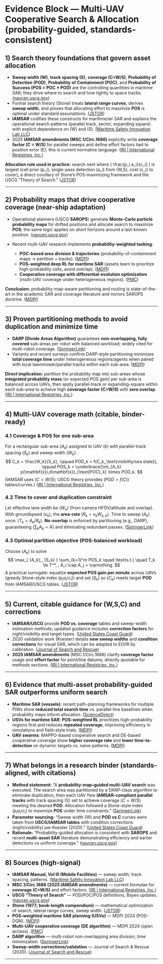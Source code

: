 # Evidence Block — Multi-UAV Cooperative Search & Allocation (probability-guided, standards-consistent)

## 1) Search theory foundations that govern asset allocation

* **Sweep width (W)**, **track spacing (S)**, **coverage (C=W/S)**, **Probability of Detection (POD)**, **Probability of Containment (POC)**, and **Probability of Success (POS = POC × POD)** are the controlling quantities in maritime SAR; they drive where to search and how tightly to space tracks. ([navcen.uscg.gov][1])
* Formal search theory (Stone) treats **lateral range curves**, derives **sweep width**, and proves that allocating effort to maximize **POS** is optimal under standard assumptions. ([JSTOR][2])
* **IAMSAR** codifies these constructs for maritime/air SAR and explains the operational search patterns (parallel track, sector, expanding square) with explicit dependence on (W) and (S). ([Maritime Safety Innovation Lab LLC][3])
* 2025 **IAMSAR amendments (MSC.1/Circ.1686)** explicitly write **coverage factor (C = W/S)** for parallel sweeps and define effort factors tied to position error (E); this is current normative language. ([IRI | International Registries, Inc.][4])

**Allocation rule used in practice:** search next where ( \frac{p_i a_i}{c_i} ) is largest (cell prior (p_i); single-pass detection (a_i) from (W,S); cost (c_i) to cover), a direct corollary of Stone’s POS-maximizing framework and the USCG “Theory of Search.” ([JSTOR][2])

---

## 2) Probability maps that drive cooperative coverage (near-ship adaptation)

* Operational planners (USCG **SAROPS**) generate **Monte-Carlo particle probability maps** for drifted positions and allocate search to maximize **POS**; the same logic applies on short horizons around a last-known position. ([navcen.uscg.gov][1])
* Recent multi-UAV research implements **probability-weighted tasking**:

  * **POC-based area division & trajectories** (probability-of-containment maps → partition + tracks). ([MDPI][5])
  * **POS-weighted deep RL for maritime SAR** (assets learn to prioritize high-probability cells, avoid overlap). ([MDPI][6])
  * **Cooperative coverage with differential-evolution optimization** (multi-UAV coverage under heterogeneous regions). ([PMC][7])

**Conclusion:** probability-map–aware partitioning and routing is state-of-the-art in the academic SAR and coverage literature and mirrors SAROPS doctrine. ([MDPI][6])

---

## 3) Proven partitioning methods to avoid duplication and minimize time

* **DARP (Divide Areas Algorithm)** guarantees **non-overlapping, fully covered** sub-areas per robot with balanced workload; widely cited for multi-robot coverage. ([SpringerLink][8])
* Variants and recent surveys confirm DARP-style partitioning minimizes **total coverage time** under heterogeneous regions/agents when paired with local lawnmower/parallel tracks within each sub-area. ([MDPI][9])

**Direct implication:** partition the probability map into sub-areas whose **integrated probability mass** (or expected POS gain) per sub-area is balanced across UAVs, then apply parallel-track or expanding-square within each sub-area to achieve high **coverage factor (C=W/S)** with **zero overlap**. ([IRI | International Registries, Inc.][4])

---

## 4) Multi-UAV coverage math (citable, binder-ready)

### 4.1 Coverage & POS for one sub-area

For a rectangular sub-area ($A_k$) assigned to UAV (k) with parallel-track spacing ($S_k$) and sweep width ($W_k$):
$$
C_k = \frac{W_k}{S_k}, \qquad POD_k = f(C_k,,\text{visibility/sea state}), \qquad POS_k = \underbrace{\int_{A_k} p(\mathbf{x}),d\mathbf{x}}_{\text{POC}_k} \times POD_k.
$$
(IAMSAR uses ($C=W/S$); USCG theory provides ($POD=f(C)$) tables/curves.) ([IRI | International Registries, Inc.][4])

### 4.2 Time to cover and duplication constraint

Let effective lane width be ($W_e$) (from camera HFOV/altitude and overlap). With groundspeed ($v_k$), the **area-rate** ($R_k = v_k W_{e,k}$). Time to sweep ($A_k$) once: ($T_k = A_k/R_k$). **No-overlap** is enforced by partitioning (e.g., DARP), guaranteeing ($\sum_k A_k = A$) and eliminating redundant passes. ([SpringerLink][8])

### 4.3 Optimal partition objective (POS-balanced workload)

Choose ($A_k$) to solve
$$
\max_{ {A_k},, {S_k} } \sum_{k=1}^m POS_k \quad \text{s.t.} \quad T_k \le T^*, ; A_i \cap A_j = \varnothing.
$$
A practical surrogate: equalize **expected POS gain per minute** across UAVs (greedy Stone-style index ($p_i a_i/c_i)$) and set ($S_k$) so ($C_k$) meets target **POD** from IAMSAR/USCG tables. ([JSTOR][2])

---

## 5) Current, citable guidance for (W,S,C) and corrections

* **IAMSAR/USCG** provide **POD vs. coverage** tables and sweep-width estimation methods; updated guidance includes **correction factors** for night/visibility and target types. ([United States Coast Guard][10])
* 2020 validation work (Koester) details **new sweep widths** and **condition corrections** for visual SAR, which can be adapted to EO/IR by calibration. ([Journal of Search and Rescue][11])
* **2025 IAMSAR amendments** (MSC.1/Circ.1686) clarify **coverage factor** usage and **effort factor** for point/line datums; directly quotable for methods sections. ([IRI | International Registries, Inc.][4])

---

## 6) Evidence that multi-asset probability-guided SAR outperforms uniform search

* **Maritime SAR (vessels)**: recent path-planning frameworks for multiple PIWs show **reduced total search time** vs. parallel-line baselines when probability maps inform allocation. ([ScienceDirect][12])
* **USVs for maritime SAR**: **POS-weighted RL** prioritizes high-probability regions first and reduces **repeated coverage**, improving efficiency in simulations and field-style trials. ([MDPI][6])
* **UAV swarms**: MAPPO-based cooperative search and DE-based cooperative coverage show **higher coverage rate** and **lower time-to-detection** on dynamic targets vs. naive patterns. ([MDPI][13])

---

## 7) What belongs in a research binder (standards-aligned, with citations)

* **Method statement:** “A **probability-map–guided multi-UAV search** was executed. The search area was partitioned by a DARP-class algorithm to eliminate duplication, then each UAV flew **IAMSAR-compliant parallel tracks** with track spacing (S) set to achieve coverage ($C = W/S$) meeting the desired **POD**. Allocation followed a Stone-style index ($p_i a_i / c_i$) to maximize **POS** under time constraints.” ([SpringerLink][8])
* **Parameter sourcing:** “Sweep width (W) and **POD vs C** curves were taken from **USCG/IAMSAR tables** with condition corrections (night/visibility) per Koester (2020).” ([United States Coast Guard][10])
* **Rationale:** “Probability-guided allocation is consistent with **SAROPS** and recent **multi-asset SAR** literature demonstrating efficiency and earlier detections vs uniform coverage.” ([navcen.uscg.gov][1])

---

## 8) Sources (high-signal)

* **IAMSAR Manual, Vol III (Mobile Facilities)** — sweep width, track spacing, patterns. ([Maritime Safety Innovation Lab LLC][3])
* **MSC.1/Circ.1686 (2025 IAMSAR amendments)** — current formulae for **coverage (C=W/S)** and effort factors. ([IRI | International Registries, Inc.][4])
* **USCG “Theory of Search”** — POD/POC/POS definitions, Bayes updates. ([navcen.uscg.gov][1])
* **Stone (1977; book-length compendium)** — mathematical optimization of search, lateral range curves, sweep width. ([JSTOR][2])
* **POS-weighted maritime SAR planning (USVs)** — MDPI 2024 (POS-DQN). ([MDPI][6])
* **Multi-UAV cooperative coverage (DE algorithm)** — MDPI 2024 (open access). ([PMC][7])
* **DARP algorithm** — multi-robot non-overlapping area division, time minimization. ([SpringerLink][8])
* **Sweep-width corrections/validation** — Journal of Search & Rescue (2020). ([Journal of Search and Rescue][11])

---

[1]: https://navcen.uscg.gov/sites/default/files/pdf/Theory_of_Search.pdf?utm_source=chatgpt.com "The Theory of Search - A Simplified Explanation - navcen"
[2]: https://www.jstor.org/stable/2689530?utm_source=chatgpt.com "A Mathematical Theory for Finding Lost Objects"
[3]: https://maritimesafetyinnovationlab.org/wp-content/uploads/2021/02/Doc.9731-EN-IAMSAR-Manual-International-Aeronautical-and-Maritime-Search-and-Rescue-Manual-Volume-III-Mobile-Facilities.pdf?utm_source=chatgpt.com "IAMSAR MANUAL"
[4]: https://www.register-iri.com/wp-content/uploads/MSC.1-Circ.1686.pdf?utm_source=chatgpt.com "MSC.1/Circ.1686 27 January 2025 AMENDMENTS TO THE INTERNATIONAL AERONAUTICAL AND MARITIME SEARCH AND RESCUE (IAMSAR) MANUAL 1 Th"
[5]: https://www.mdpi.com/2504-446X/8/4/132?utm_source=chatgpt.com "UAV Swarm Search Path Planning Method Based on ..."
[6]: https://www.mdpi.com/2077-1312/12/7/1158?utm_source=chatgpt.com "USVs Path Planning for Maritime Search and Rescue ..."
[7]: https://pmc.ncbi.nlm.nih.gov/articles/PMC11274647/?utm_source=chatgpt.com "Multi-UAV Cooperative Coverage Search for Various ..."
[8]: https://link.springer.com/article/10.1007/s10846-016-0461-x?utm_source=chatgpt.com "DARP: Divide Areas Algorithm for Optimal Multi-Robot ..."
[9]: https://www.mdpi.com/2076-3417/13/14/8207?utm_source=chatgpt.com "Area Division Using Affinity Propagation for Multi-Robot ..."
[10]: https://www.dco.uscg.mil/Portals/9/CG-5R/nsarc/DetExpReport_2004_final_s.pdf?utm_source=chatgpt.com "Sweep Width Estimation for Ground Search and Rescue - dco.uscg.mil"
[11]: https://journalofsar.com/wp-content/uploads/2020/04/v4-7-Koester-POD-Syrotuck.pdf.pdf?utm_source=chatgpt.com "New sweep widths values, correction factors, models, and ..."
[12]: https://www.sciencedirect.com/science/article/abs/pii/S0029801823027877?utm_source=chatgpt.com "An autonomous coverage path planning algorithm for ..."
[13]: https://www.mdpi.com/2504-446X/8/6/214?utm_source=chatgpt.com "UAV Swarm Cooperative Dynamic Target Search"

